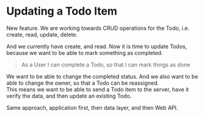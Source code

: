 # Updating a Todo Item
New feature. We are working towards CRUD operations for the Todo, i.e. create, read, update, delete.

And we currently have create, and read. Now it is time to update Todos, because we want to be able to mark something as completed.

> As a User I can complete a Todo, so that I can mark things as done

We want to be able to change the completed status. And we also want to be able to change the owner, so that a Todo can be reassigned.\
This means we want to be able to send a Todo item to the server, have it verify the data, and then update an existing Todo.

Same approach, application first, then data layer, and then Web API.

 

